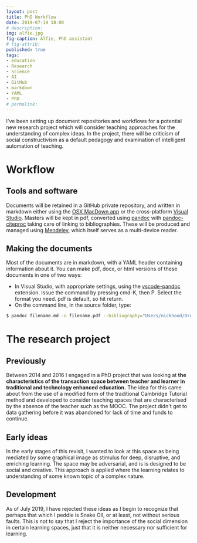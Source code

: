 ```yaml
---
layout: post
title: PhD Workflow
date: 2019-07-19 18:00
# description: 
img: alfie.jpg
fig-caption: Alfie, PhD assistant
# fig-attrib: 
published: true
tags:
- education
- Research
- Science
- AI
- GitHub
- markdown
- YAML
- PhD
# permalink:
---
```

I've been setting up document repositories and workflows for a potential new research project which will consider teaching approaches for the understanding of complex ideas. In the project, there will be criticism of social constructivism as a default pedagogy and examination of intelligent automation of teaching.

# Workflow
## Tools and software
Documents will be retained in a GitHub private repository, and written in markdown either using the [OSX MacDown app](https://macdown.uranusjr.com/) or the cross-platform [Visual Studio](https://visualstudio.microsoft.com/). Masters will be kept in pdf, converted using [pandoc](https://pandoc.org/) with [pandoc-citeproc](https://github.com/jgm/pandoc-citeproc) taking care of linking to bibliographies. These will be produced and managed using [Mendeley](https://www.mendeley.com), which itself serves as a multi-device reader.

## Making the documents
Most of the documents are in markdown, with a YAML header containing information about it. You can make pdf, docx, or html versions of these documents in one of two ways:

* In Visual Studio, with appropriate settings, using the [vscode-pandoc](https://github.com/dfinke/vscode-pandoc) extension. Issue the command by pressing cmd-K, then P. Select the format you need. pdf is default, so hit return.
* On the command line, in the source folder, type:

```sh
$ pandoc filename.md -o filename.pdf --bibliography="Users/nickhood/Dropbox/Bibliographies/PhD.bib"
```
# The research project
## Previously
Between 2014 and 2016 I engaged in a PhD project that was looking at **the characteristics of the transaction space between teacher and learner in traditional and technology enhanced education.** The idea for this came about from the use of a modified form of the traditional Cambridge Tutorial method and developed to consider teaching spaces that are characterised by the absence of the teacher such as the MOOC. The project didn't get to data gathering before it was abandoned for lack of time and funds to continue.

## Early ideas
In the early stages of this revisit, I wanted to look at this space as being mediated by some graphical image as stimulus for deep, disruptive, and enriching learning. The space may be adversarial, and is is designed to be social and creative. This approach is applied where the learning relates to understanding of some known topic of a complex nature.

## Development
As of July 2019, I have rejected these ideas as I begin to recognize that perhaps that which I peddle is Snake Oil, or at least, not without serious faults. This is not to say that I reject the importance of the social dimension in certain learning spaces, just that it is neither necessary nor sufficient for learning.
